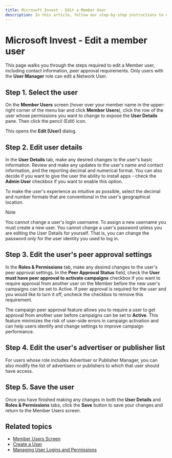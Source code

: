 ```yaml
---
title: Microsoft Invest - Edit a Member User
description: In this article, follow our step-by-step instructions to edit a Member user's details like their contact information, the peer approval requirements and so on.
---
```


# Microsoft Invest - Edit a member user

This page walks you through the steps required to edit a Member user, including contact information, peer approval requirements. Only users with the **User Manager** role can edit a Network User.

## Step 1. Select the user

On the **Member Users** screen (hover over your member name in the upper-right corner of the menu bar and click **Member Users**), click the row of the user whose permissions you want to change to expose the **User Details** pane. Then click the pencil (Edit) icon.

This opens the **Edit [User]** dialog.

## Step 2. Edit user details

In the **User Details** tab, make any desired changes to the user's basic information. Review and make any updates to the user's name and contact information, and the reporting decimal and numerical format. You can also decide if you want to give the user the ability to install apps - check the **Admin User** checkbox if you want to enable this option.

To make the user's experience as intuitive as possible, select the decimal and number formats that are conventional in the user's
geographical location.

> [!NOTE]
> You cannot change a user's login username. To assign a new username you must create a new user.
> You cannot change a user's password unless you are editing the User Details for yourself. That is, you can change the password only for the user identity you used to log in.

## Step 3. Edit the user's peer approval settings

In the **Roles & Permissions** tab, make any desired changes to the user's peer approval settings. In the **Peer Approval Status** field, check the **User must have peer approval to activate campaigns** checkbox if you want to require approval from another user on the Member before the new user's campaigns can be set to Active. If peer approval is required for the user and you would like to turn it off, uncheck the checkbox to remove this requirement.

The campaign peer approval feature allows you to require a user to get approval from another user before campaigns can be set to **Active**. This feature minimizes the risk of user-side errors in campaign activation and can help users identify and change settings to improve campaign performance.

## Step 4. Edit the user's advertiser or publisher list

For users whose role includes Advertiser or Publisher Manager, you can also modify the list of advertisers or publishers to which that user should have access.

## Step 5. Save the user

Once you have finished making any changes in both the **User Details** and **Roles & Permissions** tabs, click the **Save** button to save your changes and return to the Member Users screen.

## Related topics

- [Member Users Screen](network-users-screen.md)
- [Create a User](create-a-user.md)
- [Managing User Logins and Permissions](managing-user-logins-and-permissions.md)
